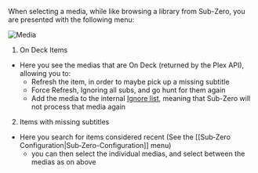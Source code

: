 When selecting a media, while like browsing a library from Sub-Zero, you are presented with the following menu:

![Media](https://github.com/pannal/Sub-Zero.bundle/blob/master/Wiki/Images/Item_1.png) 

1. On Deck Items
 * Here you see the medias that are On Deck (returned by the Plex API), allowing you to:
    - Refresh the item, in order to maybe pick up a missing subtitle
    - Force Refresh, Ignoring all subs, and go hunt for them again
    - Add the media to the internal [Ignore list](#ignore), meaning that Sub-Zero will not process that media again
2. Items with missing subtitles
 * Here you search for items considered recent (See the [[Sub‐Zero Configuration|Sub‐Zero-Configuration]] menu)
   - you can then select the individual medias, and select between the medias as on above